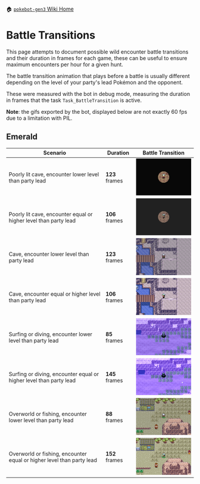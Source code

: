 🏠 [`pokebot-gen3` Wiki Home](../Readme.md)

# Battle Transitions

This page attempts to document possible wild encounter battle transitions and their duration in frames for each game, these can be useful to ensure maximum encounters per hour for a given hunt. 

The battle transition animation that plays before a battle is usually different depending on the level of your party's lead Pokémon and the opponent.

These were measured with the bot in debug mode, measuring the duration in frames that the task `Task_BattleTransition` is active.

**Note**: the gifs exported by the bot, displayed below are not exactly 60 fps due to a limitation with PIL.

## Emerald

| Scenario                                                              | Duration       | Battle Transition                        |
|-----------------------------------------------------------------------|----------------|------------------------------------------|
| Poorly lit cave, encounter lower level than party lead                | **123** frames | ![](../images/e_battle_transition_1.gif) |
| Poorly lit cave, encounter equal or higher level than party lead      | **106** frames | ![](../images/e_battle_transition_2.gif) |
| Cave, encounter lower level than party lead                           | **123** frames | ![](../images/e_battle_transition_3.gif) |
| Cave, encounter equal or higher level than party lead                 | **106** frames | ![](../images/e_battle_transition_4.gif) |
| Surfing or diving, encounter lower level than party lead              | **85** frames  | ![](../images/e_battle_transition_5.gif) |
| Surfing or diving, encounter equal or higher level than party lead    | **145** frames | ![](../images/e_battle_transition_6.gif) |
| Overworld or fishing, encounter lower level than party lead           | **88** frames  | ![](../images/e_battle_transition_7.gif) |
| Overworld or fishing, encounter equal or higher level than party lead | **152** frames | ![](../images/e_battle_transition_8.gif) |
